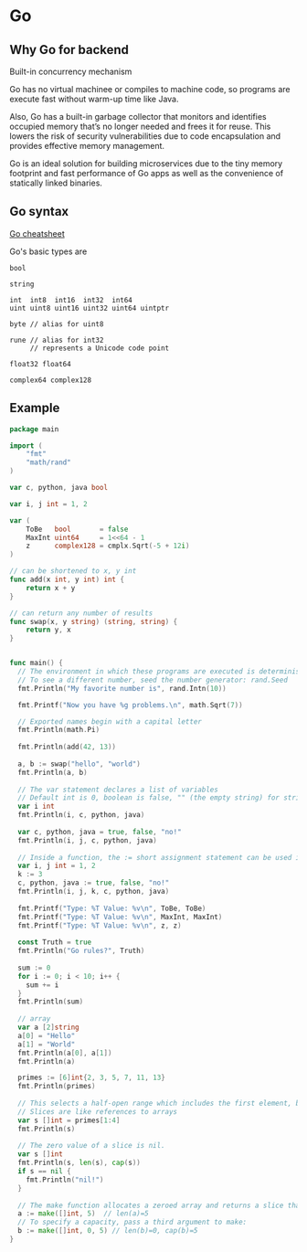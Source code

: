 # Go
## Why Go for backend
Built-in concurrency mechanism

Go has no virtual machinee or compiles to machine code, so programs are execute fast without warm-up time like Java.

Also, Go has a built-in garbage collector that monitors and identifies occupied memory that’s no longer needed and frees it for reuse. This lowers the risk of security vulnerabilities due to code encapsulation and provides effective memory management. 

Go is an ideal solution for building microservices due to the tiny memory footprint and fast performance of Go apps as well as the convenience of statically linked binaries.

## Go syntax
[Go cheatsheet](https://quickref.me/golang)

Go's basic types are
```
bool

string

int  int8  int16  int32  int64
uint uint8 uint16 uint32 uint64 uintptr

byte // alias for uint8

rune // alias for int32
     // represents a Unicode code point

float32 float64

complex64 complex128
```

## Example

```Go
package main

import (
	"fmt"
	"math/rand"
)

var c, python, java bool

var i, j int = 1, 2

var (
	ToBe   bool       = false
	MaxInt uint64     = 1<<64 - 1
	z      complex128 = cmplx.Sqrt(-5 + 12i)
)

// can be shortened to x, y int
func add(x int, y int) int {
	return x + y
}

// can return any number of results
func swap(x, y string) (string, string) {
	return y, x
}


func main() {
  // The environment in which these programs are executed is deterministic => rand.Intn will return the same number
  // To see a different number, seed the number generator: rand.Seed
  fmt.Println("My favorite number is", rand.Intn(10))

  fmt.Printf("Now you have %g problems.\n", math.Sqrt(7))

  // Exported names begin with a capital letter
  fmt.Println(math.Pi)
  
  fmt.Println(add(42, 13))
  
  a, b := swap("hello", "world")
  fmt.Println(a, b)
  
  // The var statement declares a list of variables
  // Default int is 0, boolean is false, "" (the empty string) for strings
  var i int
  fmt.Println(i, c, python, java)
  
  var c, python, java = true, false, "no!"
  fmt.Println(i, j, c, python, java)
  
  // Inside a function, the := short assignment statement can be used in place of a var declaration with implicit type.
  var i, j int = 1, 2
  k := 3
  c, python, java := true, false, "no!"
  fmt.Println(i, j, k, c, python, java)
  
  fmt.Printf("Type: %T Value: %v\n", ToBe, ToBe)
  fmt.Printf("Type: %T Value: %v\n", MaxInt, MaxInt)
  fmt.Printf("Type: %T Value: %v\n", z, z)
  
  const Truth = true
  fmt.Println("Go rules?", Truth)
  
  sum := 0
  for i := 0; i < 10; i++ {
    sum += i
  }
  fmt.Println(sum)
  
  // array
  var a [2]string
  a[0] = "Hello"
  a[1] = "World"
  fmt.Println(a[0], a[1])
  fmt.Println(a)

  primes := [6]int{2, 3, 5, 7, 11, 13}
  fmt.Println(primes)
  
  // This selects a half-open range which includes the first element, but excludes the last one.
  // Slices are like references to arrays
  var s []int = primes[1:4]
  fmt.Println(s)
  
  // The zero value of a slice is nil.
  var s []int
  fmt.Println(s, len(s), cap(s))
  if s == nil {
    fmt.Println("nil!")
  }
	
  // The make function allocates a zeroed array and returns a slice that refers to that array:
  a := make([]int, 5)  // len(a)=5
  // To specify a capacity, pass a third argument to make:
  b := make([]int, 0, 5) // len(b)=0, cap(b)=5
}
```

